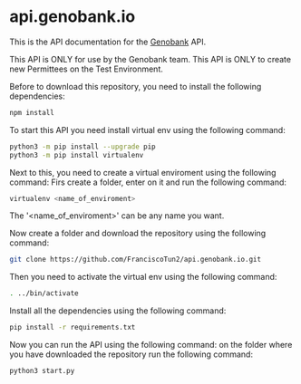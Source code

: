 # api.genobank.io

This is the API documentation for the [Genobank](https://genobank.io) API.

This API is ONLY for use by the Genobank team.
This API is ONLY to create new Permittees on the Test Environment.


Before to download this repository, you need to install the following dependencies:

```bash
npm install
```


To start this API you need install virtual env using the following command:

```sh
python3 -m pip install --upgrade pip
python3 -m pip install virtualenv
```

Next to this, you need to create a virtual enviroment using the following command:
Firs create a folder, enter on it and run the following command:


```sh
virtualenv <name_of_enviroment>
```

The '<name_of_enviroment>' can be any name you want.

Now create a folder and download the repository using the following command:

```sh
git clone https://github.com/FranciscoTun2/api.genobank.io.git
```


Then you need to activate the virtual env using the following command:

```sh
. ../bin/activate
```

Install all the dependencies using the following command:
```sh
pip install -r requirements.txt
```

Now you can run the API using the following command:
on the folder where you have downloaded the repository run the following command:
```sh
python3 start.py
```